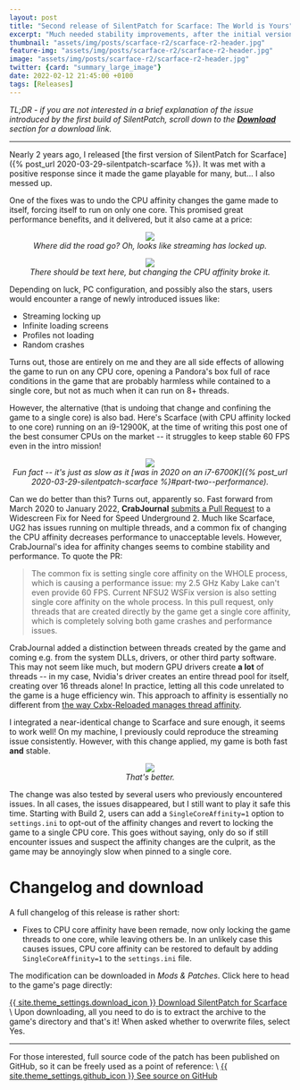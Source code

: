 ```yaml
---
layout: post
title: "Second release of SilentPatch for Scarface: The World is Yours"
excerpt: "Much needed stability improvements, after the initial version of the patch made it worse."
thumbnail: "assets/img/posts/scarface-r2/scarface-r2-header.jpg"
feature-img: "assets/img/posts/scarface-r2/scarface-r2-header.jpg"
image: "assets/img/posts/scarface-r2/scarface-r2-header.jpg"
twitter: {card: "summary_large_image"}
date: 2022-02-12 21:45:00 +0100
tags: [Releases]
---
```


*TL;DR - if you are not interested in a brief explanation of the issue introduced by the first build of SilentPatch,
scroll down to the [**Download**](#changelog-and-download) section for a download link.*

***

Nearly 2 years ago, I released [the first version of SilentPatch for Scarface]({% post_url 2020-03-29-silentpatch-scarface %}).
It was met with a positive response since it made the game playable for many, but... I also messed up.

One of the fixes was to undo the CPU affinity changes the game made to itself, forcing itself to run on only one core.
This promised great performance benefits, and it delivered, but it also came at a price:

<p align="center">
<img src="{% link assets/img/posts/scarface-r2/glitches.jpg %}"><br>
<em>Where did the road go? Oh, looks like streaming has locked up.</em>
</p>

<p align="center">
<img src="{% link assets/img/posts/scarface-r2/redbox.jpg %}"><br>
<em>There should be text here, but changing the CPU affinity broke it.</em>
</p>

Depending on luck, PC configuration, and possibly also the stars, users would encounter a range of newly introduced issues like:
* Streaming locking up
* Infinite loading screens
* Profiles not loading
* Random crashes

Turns out, those are entirely on me and they are all side effects of allowing the game to run on any CPU core,
opening a Pandora's box full of race conditions in the game that are probably harmless while contained to a single core,
but not as much when it can run on 8+ threads.

However, the alternative (that is undoing that change and confining the game to a single core) is also bad. 
Here's Scarface (with CPU affinity locked to one core) running on an i9-12900K,
at the time of writing this post one of the best consumer CPUs on the market -- it struggles to keep stable 60 FPS even in the intro mission!

<p align="center">
<img src="{% link assets/img/posts/scarface-r2/perf.jpg %}"><br>
<em markdown="1">Fun fact -- it's just as slow as it [was in 2020 on an i7-6700K]({% post_url 2020-03-29-silentpatch-scarface %}#part-two--performance).</em>
</p>

Can we do better than this? Turns out, apparently so.
Fast forward from March 2020 to January 2022, **CrabJournal** [submits a Pull Request](https://github.com/ThirteenAG/WidescreenFixesPack/pull/1045)
to a Widescreen Fix for Need for Speed Underground 2. Much like Scarface, UG2 has issues running on multiple threads,
and a common fix of changing the CPU affinity decreases performance to unacceptable levels. However, CrabJournal's idea for affinity changes
seems to combine stability and performance. To quote the PR:

> The common fix is setting single core affinity on the WHOLE process, which is causing a performance issue: my 2.5 GHz Kaby Lake can't even provide 60 FPS.
> Current NFSU2 WSFix version is also setting single core affinity on the whole process.
> In this pull request, only threads that are created directly by the game get a single core affinity, which is completely solving both game crashes and performance issues.

CrabJournal added a distinction between threads created by the game and coming e.g. from the system DLLs, drivers, or other third party software.
This may not seem like much, but modern GPU drivers create **a lot** of threads -- in my case, Nvidia's driver creates an entire thread pool for itself,
creating over 16 threads alone! In practice, letting all this code unrelated to the game is a huge efficiency win.
This approach to affinity is essentially no different from
[the way Cxbx-Reloaded manages thread affinity](https://github.com/Cxbx-Reloaded/Cxbx-Reloaded/blob/a25e455289d2599fd07f6b6271be3a6a2e4bbaeb/src/common/win32/Threads.cpp#L197-L228).

I integrated a near-identical change to Scarface and sure enough, it seems to work well! On my machine, I previously could reproduce the streaming issue consistently.
However, with this change applied, my game is both fast **and** stable.

<p align="center">
<img src="{% link assets/img/posts/scarface-r2/goodperf.jpg %}"><br>
<em>That's better.</em>
</p>

The change was also tested by several users who previously encountered issues. In all cases, the issues disappeared, but I still want to play it safe this time.
Starting with Build 2, users can add a `SingleCoreAffinity=1` option to `settings.ini` to opt-out of the affinity changes and revert to locking the game
to a single CPU core. This goes without saying, only do so if still encounter issues and suspect the affinity changes are the culprit,
as the game may be annoyingly slow when pinned to a single core.

# Changelog and download
A full changelog of this release is rather short:
* Fixes to CPU core affinity have been remade, now only locking the game threads to one core, while leaving others be.
  In an unlikely case this causes issues, CPU core affinity can be restored to default by adding `SingleCoreAffinity=1` to the `settings.ini` file.

The modification can be downloaded in *Mods & Patches*. Click here to head to the game's page directly:

<a href="{% link _games/scarface.md %}#silentpatch" class="button" role="button" target="_blank">{{ site.theme_settings.download_icon }} Download SilentPatch for Scarface</a> \\
Upon downloading, all you need to do is to extract the archive to the game's directory and that's it!
When asked whether to overwrite files, select Yes.

***

For those interested,
full source code of the patch has been published on GitHub, so it can be freely used as a point of reference: \\
<a href="https://github.com/CookiePLMonster/SilentPatchScarface" class="button github" role="button" target="_blank">{{ site.theme_settings.github_icon }} See source on GitHub</a>